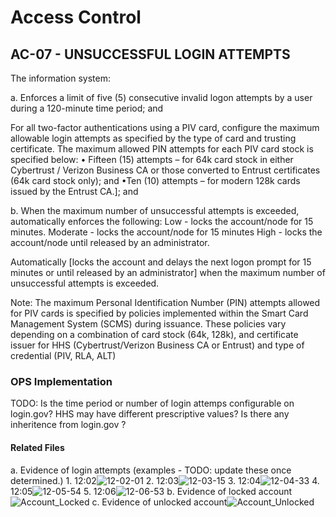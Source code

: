 # Access Control
## AC-07 - UNSUCCESSFUL LOGIN ATTEMPTS

The information system:

a. Enforces a limit of five (5) consecutive invalid logon attempts by a user during a 120-minute time period; and

For all two-factor authentications using a PIV card, configure the maximum allowable login attempts as specified by the type of card and trusting certificate. The maximum allowed PIN attempts for each PIV card stock is specified below:
     • Fifteen (15) attempts – for 64k card stock in either Cybertrust / Verizon Business CA or those converted to Entrust     certificates (64k card stock only); and
     •Ten (10) attempts – for modern 128k cards issued by the Entrust CA.]; and

b. When the maximum number of unsuccessful attempts is exceeded, automatically enforces the following: 
	Low - locks the account/node for 15 minutes.
    Moderate - locks the account/node for 15 minutes
    High - locks the account/node until released by an administrator.

Automatically [locks the account and delays the next logon prompt for 15 minutes or until released by an administrator] when the maximum number of unsuccessful attempts is exceeded.

Note: The maximum Personal Identification Number (PIN) attempts allowed for PIV cards is specified by policies implemented within the Smart Card Management System (SCMS) during issuance. These policies vary depending on a combination of card stock (64k, 128k), and certificate issuer for HHS (Cybertrust/Verizon Business CA or Entrust) and type of credential (PIV, RLA, ALT)

### OPS Implementation

TODO: Is the time period or number of login attemps configurable on login.gov?  HHS may have different prescriptive values?  Is there any inheritence from login.gov ?

	

#### Related Files
a. Evidence of login attempts (examples - TODO: update these once determined.)
	1. 12:02![12-02-01](https://user-images.githubusercontent.com/77121362/112881489-5b383500-9091-11eb-96fc-841241ab2c29.png)
	2. 12:03![12-03-15](https://user-images.githubusercontent.com/77121362/112881526-668b6080-9091-11eb-9e6d-5ee040a80918.png)
	3. 12:04![12-04-33](https://user-images.githubusercontent.com/77121362/112881542-6d19d800-9091-11eb-94e2-7c0102a2c5de.png)
	4. 12:05![12-05-54](https://user-images.githubusercontent.com/77121362/112881578-799e3080-9091-11eb-8072-458c3614e146.png)
	5. 12:06![12-06-53](https://user-images.githubusercontent.com/77121362/112881591-7f941180-9091-11eb-9997-fd8e961df408.png)
b. Evidence of locked account![Account_Locked](https://user-images.githubusercontent.com/77121362/112881665-95093b80-9091-11eb-8383-fd9fc2f528c0.png)
c. Evidence of unlocked account![Account_Unlocked](https://user-images.githubusercontent.com/77121362/112881687-9c304980-9091-11eb-99a0-79e2e28764cc.png)
